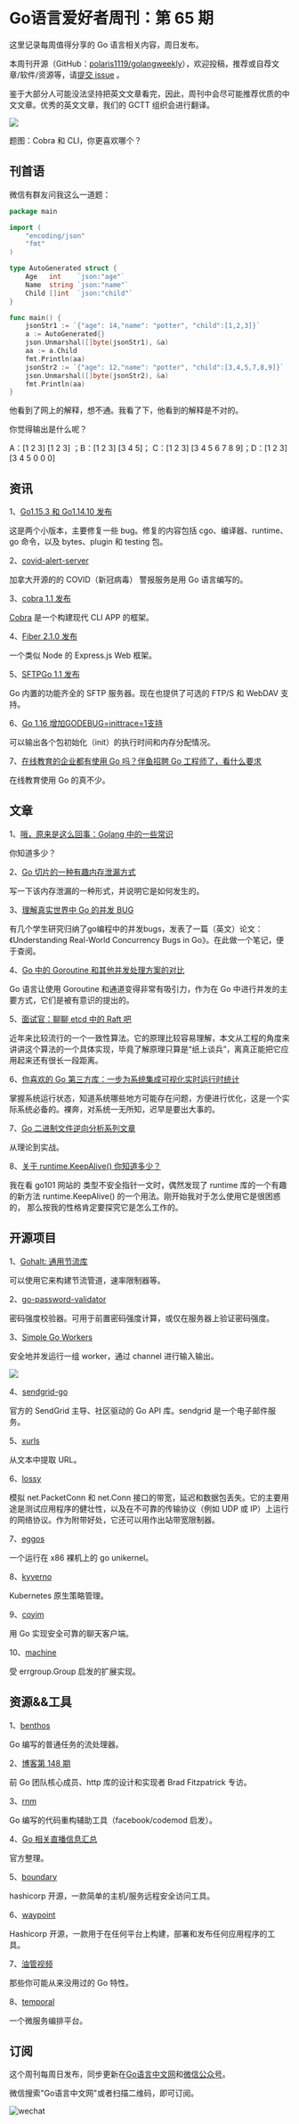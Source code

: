 # Go语言爱好者周刊：第 65 期

这里记录每周值得分享的 Go 语言相关内容，周日发布。

本周刊开源（GitHub：[polaris1119/golangweekly](https://github.com/polaris1119/golangweekly)），欢迎投稿，推荐或自荐文章/软件/资源等，请[提交 issue](https://github.com/polaris1119/golangweekly/issues) 。

鉴于大部分人可能没法坚持把英文文章看完，因此，周刊中会尽可能推荐优质的中文文章。优秀的英文文章，我们的 GCTT 组织会进行翻译。

![](imgs/issue065/cover.png)

题图：Cobra 和 CLI，你更喜欢哪个？

## 刊首语

微信有群友问我这么一道题：

```go
package main

import (
	"encoding/json"
	"fmt"
)

type AutoGenerated struct {
	Age   int    `json:"age"`
	Name  string `json:"name"`
	Child []int  `json:"child"`
}

func main() {
	jsonStr1 := `{"age": 14,"name": "potter", "child":[1,2,3]}`
	a := AutoGenerated{}
	json.Unmarshal([]byte(jsonStr1), &a)
	aa := a.Child
	fmt.Println(aa)
	jsonStr2 := `{"age": 12,"name": "potter", "child":[3,4,5,7,8,9]}`
	json.Unmarshal([]byte(jsonStr2), &a)
	fmt.Println(aa)
}
```

他看到了网上的解释，想不通。我看了下，他看到的解释是不对的。

你觉得输出是什么呢？

A：[1 2 3]  [1 2 3] ；B：[1 2 3] [3 4 5]； C：[1 2 3] [3 4 5 6 7 8 9]；D：[1 2 3] [3 4 5 0 0 0]

## 资讯

1、[Go1.15.3 和 Go1.14.10 发布](https://mp.weixin.qq.com/s/VnntrjHJLJ02ZTRfK5jFBw)

这是两个小版本，主要修复一些 bug。修复的内容包括 cgo、编译器、runtime、go 命令，以及 bytes、plugin 和 testing 包。

2、[covid-alert-server](https://github.com/cds-snc/covid-alert-server)

加拿大开源的的 COVID（新冠病毒） 警报服务是用 Go 语言编写的。

3、[cobra 1.1 发布](https://github.com/spf13/cobra/releases/tag/v1.1.0)

[Cobra](https://cobra.dev/) 是一个构建现代 CLI APP 的框架。

4、[Fiber 2.1.0 发布](https://github.com/gofiber/fiber/releases/tag/v2.1.0)

一个类似 Node 的 Express.js Web 框架。

5、[SFTPGo 1.1 发布](https://github.com/drakkan/sftpgo)

Go 内置的功能齐全的 SFTP 服务器。现在也提供了可选的 FTP/S 和 WebDAV 支持。

6、[Go 1.16 增加GODEBUG=inittrace=1支持](https://github.com/golang/go/commit/7c58ef732efd9bf0d0882bb95371ce1909924a75)

可以输出各个包初始化（init）的执行时间和内存分配情况。

7、[在线教育的企业都有使用 Go 吗？伴鱼招聘 Go 工程师了，看什么要求](https://mp.weixin.qq.com/s/ICoO5LoKbpjaSQSlCyAPvg)

在线教育使用 Go 的真不少。

## 文章

1、[哦，原来是这么回事：Golang 中的一些常识](https://mp.weixin.qq.com/s/-l9R_QblXr1_JHGtjldoQw)

你知道多少？

2、[Go 切片的一种有趣内存泄漏方式](https://mp.weixin.qq.com/s/NdsnNEpxcTQDX0LffuDzjQ)

写一下该内存泄漏的一种形式，并说明它是如何发生的。

3、[理解真实世界中 Go 的并发 BUG](https://mp.weixin.qq.com/s/EnLxJEoPrASWytmM8jJtmg)

有几个学生研究归纳了go编程中的并发bugs，发表了一篇（英文）论文：《Understanding Real-World Concurrency Bugs in Go》。在此做一个笔记，便于查阅。

4、[Go 中的 Goroutine 和其他并发处理方案的对比](https://mp.weixin.qq.com/s/cO3VERANE-VWhTD4SSclBg)

Go 语言让使用 Goroutine 和通道变得非常有吸引力，作为在 Go 中进行并发的主要方式，它们是被有意识的提出的。

5、[面试官：聊聊 etcd 中的 Raft 吧](https://mp.weixin.qq.com/s/DKVXqeGc0dVnWiHkb1huKg)

近年来比较流行的一个一致性算法。它的原理比较容易理解，本文从工程的角度来讲讲这个算法的一个具体实现，毕竟了解原理只算是“纸上谈兵”，离真正能把它应用起来还有很长一段距离。

6、[你喜欢的 Go 第三方库：一步为系统集成可视化实时运行时统计](https://mp.weixin.qq.com/s/JzXqwmEJ_R8g2QeMYHpc5Q)

掌握系统运行状态，知道系统哪些地方可能存在问题，方便进行优化，这是一个实际系统必备的。裸奔，对系统一无所知，迟早是要出大事的。

7、[Go 二进制文件逆向分析系列文章](https://www.anquanke.com/post/id/214940)

从理论到实战。

8、[关于 runtime.KeepAlive() 你知道多少？](https://mp.weixin.qq.com/s/aF_rhlm8fsT13vS85tSZvQ)

我在看 go101 网站的 类型不安全指针一文时，偶然发现了 runtime 库的一个有趣的新方法 runtime.KeepAlive() 的一个用法。刚开始我对于怎么使用它是很困惑的， 那么按我的性格肯定要探究它是怎么工作的。

## 开源项目

1、[Gohalt: 通用节流库](https://github.com/1pkg/gohalt)

可以使用它来构建节流管道，速率限制器等。

2、[go-password-validator](https://github.com/lane-c-wagner/go-password-validator)

密码强度校验器。可用于前置密码强度计算，或仅在服务器上验证密码强度。

3、[Simple Go Workers](https://github.com/catmullet/go-workers)

安全地并发运行一组 worker，通过 channel 进行输入输出。

![](imgs/issue065/go-workers.gif)

4、[sendgrid-go](https://github.com/sendgrid/sendgrid-go)

官方的 SendGrid 主导、社区驱动的 Go API 库。sendgrid 是一个电子邮件服务。

5、[xurls](https://github.com/mvdan/xurls)

从文本中提取 URL。

6、[lossy](https://github.com/cevatbarisyilmaz/lossy)

模拟 net.PacketConn 和 net.Conn 接口的带宽，延迟和数据包丢失。它的主要用途是测试应用程序的健壮性，以及在不可靠的传输协议（例如 UDP 或 IP）上运行的网络协议。作为附带好处，它还可以用作出站带宽限制器。

7、[eggos](https://github.com/icexin/eggos)

一个运行在 x86 裸机上的 go unikernel。

8、[kyverno](https://github.com/kyverno/kyverno)

Kubernetes 原生策略管理。

9、[coyim](https://github.com/coyim/coyim)

用 Go 实现安全可靠的聊天客户端。

10、[machine](https://github.com/autom8ter/machine)

受 errgroup.Group 启发的扩展实现。

## 资源&&工具

1、[benthos](https://github.com/Jeffail/benthos)

Go 编写的普通任务的流处理器。

2、[博客第 148 期](https://changelog.com/gotime/148)

前 Go 团队核心成员、http 库的设计和实现者 Brad Fitzpatrick 专访。

3、[rnm](https://github.com/raviqqe/rnm)

Go 编写的代码重构辅助工具（facebook/codemod 启发）。 

4、[Go 相关直播信息汇总](https://github.com/golang/go/wiki/LiveStreams)

官方整理。

5、[boundary](https://github.com/hashicorp/boundary)

hashicorp 开源，一款简单的主机/服务远程安全访问工具。

6、[waypoint](https://github.com/hashicorp/waypoint)

Hashicorp 开源，一款用于在任何平台上构建，部署和发布任何应用程序的工具。

7、[油管视频](https://www.youtube.com/watch?v=5DVV36uqQ4E)

那些你可能从来没用过的 Go 特性。

8、[temporal](https://github.com/temporalio/temporal/)

一个微服务编排平台。

## 订阅

这个周刊每周日发布，同步更新在[Go语言中文网](https://studygolang.com/go/weekly)和[微信公众号](https://weixin.sogou.com/weixin?query=Go%E8%AF%AD%E8%A8%80%E4%B8%AD%E6%96%87%E7%BD%91)。

微信搜索"Go语言中文网"或者扫描二维码，即可订阅。

![wechat](imgs/wechat.png)
